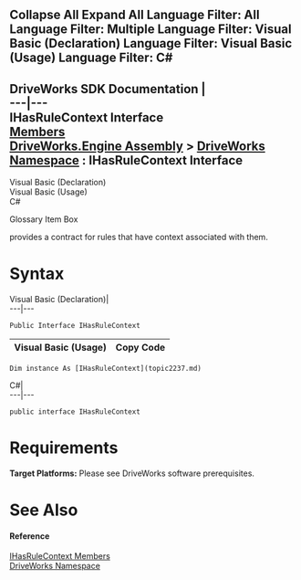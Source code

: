 Collapse All Expand All Language Filter: All  Language Filter: Multiple  Language Filter: Visual Basic (Declaration) Language Filter: Visual Basic (Usage) Language Filter: C#  
---  
DriveWorks SDK Documentation  |   
---|---  
IHasRuleContext Interface   
[Members](topic2238.md)   
[DriveWorks.Engine Assembly](topic2156.md) > [DriveWorks Namespace](topic2159.md) : IHasRuleContext Interface  
---  
  
Visual Basic (Declaration)    
Visual Basic (Usage)    
C# 

Glossary Item Box

provides a contract for rules that have context associated with them. 

# Syntax

Visual Basic (Declaration)|   
---|---  
      
    
    Public Interface IHasRuleContext   
  
Visual Basic (Usage)| Copy Code  
---|---  
      
    
    Dim instance As [IHasRuleContext](topic2237.md)  
  
C#|   
---|---  
      
    
    public interface IHasRuleContext   
  
# Requirements

**Target Platforms:** Please see DriveWorks software prerequisites.

# See Also

#### Reference

[IHasRuleContext Members](topic2238.md)   
[DriveWorks Namespace](topic2159.md)


